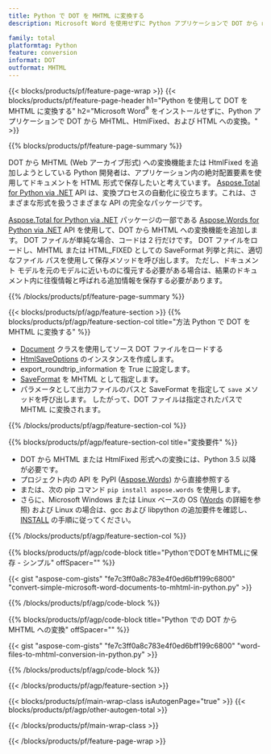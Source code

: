 ```yaml
---
title: Python で DOT を MHTML に変換する
description: Microsoft Word を使用せずに Python アプリケーションで DOT から mhtml Web アーカイブ形式および HtmlFixed ファイルに変換 

family: total
platformtag: Python
feature: conversion
informat: DOT
outformat: MHTML
---
```

{{< blocks/products/pf/feature-page-wrap >}}
{{< blocks/products/pf/feature-page-header h1="Python を使用して DOT を MHTML に変換する" h2="Microsoft Word<sup>&reg;</sup> をインストールせずに、Python アプリケーションで DOT から MHTML、HtmlFixed、および HTML への変換。" >}}

{{% blocks/products/pf/feature-page-summary %}}

DOT から MHTML (Web アーカイブ形式) への変換機能または HtmlFixed を追加しようとしている Python 開発者は、アプリケーション内の絶対配置要素を使用してドキュメントを HTML 形式で保存したいと考えています。 [Aspose.Total for Python via .NET](https://products.aspose.com/total/python-net/) API は、変換プロセスの自動化に役立ちます。これは、さまざまな形式を扱うさまざまな API の完全なパッケージです。 

[Aspose.Total for Python via .NET](https://products.aspose.com/total/python-net/) パッケージの一部である [Aspose.Words for Python via .NET](https://products.aspose.com/words/python-net/) API を使用して、DOT から MHTML への変換機能を追加します。 DOT ファイルが単純な場合、コードは 2 行だけです。 DOT ファイルをロードし、MHTML または HTML_FIXED としての SaveFormat 列挙と共に、適切なファイル パスを使用して保存メソッドを呼び出します。 ただし、ドキュメント モデルを元のモデルに近いものに復元する必要がある場合は、結果のドキュメント内に往復情報と呼ばれる追加情報を保存する必要があります。

{{% /blocks/products/pf/feature-page-summary %}}

{{< blocks/products/pf/agp/feature-section >}}
{{% blocks/products/pf/agp/feature-section-col title="方法 Python で DOT を MHTML に変換する" %}}
- [Document](https://reference.aspose.com/words/python-net/aspose.words/document/) クラスを使用してソース DOT ファイルをロードする
- [HtmlSaveOptions](https://reference.aspose.com/words/python-net/aspose.words.saving/htmlsaveoptions/) のインスタンスを作成します。
- export_roundtrip_information を True に設定します。
- [SaveFormat](https://reference.aspose.com/words/python-net/aspose.words/saveformat/) を MHTML として指定します。
- パラメータとして出力ファイルのパスと SaveFormat を指定して `save` メソッドを呼び出します。 したがって、DOT ファイルは指定されたパスで MHTML に変換されます。

{{% /blocks/products/pf/agp/feature-section-col %}}

{{% blocks/products/pf/agp/feature-section-col title="変換要件" %}}

- DOT から MHTML または HtmlFixed 形式への変換には、Python 3.5 以降が必要です。
- プロジェクト内の API を PyPI ([Aspose.Words](https://pypi.org/project/aspose-words/)) から直接参照する
- または、次の pip コマンド ```pip install aspose.words``` を使用します。
- さらに、Microsoft Windows または Linux ベースの OS ([Words](https://docs.aspose.com/words/python-net/system-requirements/) の詳細を参照) および Linux の場合は、gcc および libpython の追加要件を確認し、[INSTALL](https://docs.aspose.com/words/python-net/installation/) の手順に従ってください。
 

{{% /blocks/products/pf/agp/feature-section-col %}}

{{% blocks/products/pf/agp/code-block title="PythonでDOTをMHTMLに保存 - シンプル" offSpacer="" %}}

{{< gist "aspose-com-gists" "fe7c3ff0a8c783e4f0ed6bff199c6800" "convert-simple-microsoft-word-documents-to-mhtml-in-python.py" >}}

{{% /blocks/products/pf/agp/code-block %}}

{{% blocks/products/pf/agp/code-block title="Python での DOT から MHTML への変換" offSpacer="" %}}

{{< gist "aspose-com-gists" "fe7c3ff0a8c783e4f0ed6bff199c6800" "word-files-to-mhtml-conversion-in-python.py" >}}

{{% /blocks/products/pf/agp/code-block %}}

{{< /blocks/products/pf/agp/feature-section >}}

{{< blocks/products/pf/main-wrap-class isAutogenPage="true" >}}
{{< blocks/products/pf/agp/other-autogen-total >}}

{{< /blocks/products/pf/main-wrap-class >}}

{{< /blocks/products/pf/feature-page-wrap >}}